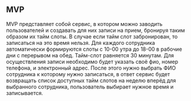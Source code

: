 ## MVP 

MVP представляет собой сервис, в котором можно заводить пользователей и создавать для них записи на прием, бронируя таким образом их тайм слоты. В случае если тайм слот забронирован, то записаться на это время нельзя. Для каждого сотрудника автоматически формируются слоты с 10-00 утра до 18-00 в рабочие дни с перерывом на обед. Тайм-слот равняется 30 минутам. Для осуществления записи необходимо будет указать своё фио, номер телефона, и электронный адрес. После этого нужно выбрать ФИО сотрудника к которому нужно записаться, в ответ сервис будет возвращать список доступных тайм слотов на неделю вперёд для выбранного сотрудника, пользователь выбирает нужное время и записывается.

